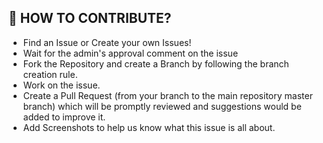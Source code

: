 ## 🤝 HOW TO CONTRIBUTE?

- Find an Issue or Create your own Issues!
- Wait for the admin's approval comment on the issue 
- Fork the Repository and create a Branch by following the branch creation rule.
- Work on the issue.
- Create a Pull Request (from your branch to the main repository master branch) which will be promptly reviewed and suggestions would be added to improve it.
- Add Screenshots to help us know what this issue is all about.
